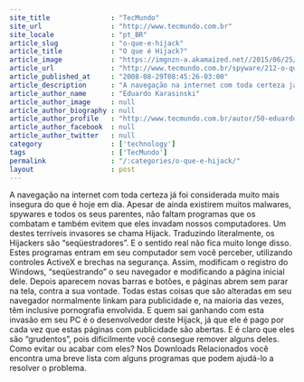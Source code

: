 ```yaml
---
site_title               : "TecMundo"
site_url                 : "http://www.tecmundo.com.br"
site_locale              : "pt_BR"
article_slug             : "o-que-e-hijack"
article_title            : "O que é Hijack?"
article_image            : "https://imgnzn-a.akamaized.net//2015/06/25/25194606429643-t1200x480.jpg"
article_url              : "http://www.tecmundo.com.br/spyware/212-o-que-e-hijack-.htm"
article_published_at     : "2008-08-29T08:45:26-03:00"
article_description      : "A navegação na internet com toda certeza já foi considerada muito mais insegura do que é hoje em dia. Apesar de ainda existirem muitos malwares, spywares e todos os seus parentes, não faltam programas que os combatam e também evitem que eles invadam nossos computadores. Um destes terríveis invasores se chama Hijack. Traduzindo literalmente, os Hijackers são “seqüestradores”. E o sentido real não fica muito longe disso.  Estes programas entram em seu computador sem você perceber, utilizando controles ActiveX e brechas na segurança. Assim, modificam o registro do Windows, “seqüestrando” o seu navegador e modificando a página inicial dele. Depois aparecem novas barras e botões, e páginas abrem sem parar na tela, contra a sua vontade. Todas estas coisas que são alteradas em seu navegador normalmente linkam para publicidade e, na maioria das vezes, têm inclusive pornografia envolvida. E quem sai ganhando com esta invasão em seu PC é o desenvolvedor deste Hijack, já que ele é pago por cada vez que estas páginas com publicidade são abertas. E é claro que eles são “grudentos”, pois dificilmente você consegue remover alguns deles. Como evitar ou acabar com eles? Nos Downloads Relacionados você encontra uma breve lista com alguns programas que podem ajudá-lo a resolver o problema."
article_author_name      : "Eduardo Karasinski"
article_author_image     : null
article_author_biography : null
article_author_profile   : "http://www.tecmundo.com.br/autor/50-eduardo-karasinski/"
article_author_facebook  : null
article_author_twitter   : null
category                 : ['technology']
tags                     : ['TecMundo']
permalink                : "/:categories/o-que-e-hijack/"
layout                   : post
---
```


A navegação na internet com toda certeza já foi considerada muito mais insegura do que é hoje em dia. Apesar de ainda existirem muitos malwares, spywares e todos os seus parentes, não faltam programas que os combatam e também evitem que eles invadam nossos computadores. Um destes terríveis invasores se chama Hijack. Traduzindo literalmente, os Hijackers são “seqüestradores”. E o sentido real não fica muito longe disso.  Estes programas entram em seu computador sem você perceber, utilizando controles ActiveX e brechas na segurança. Assim, modificam o registro do Windows, “seqüestrando” o seu navegador e modificando a página inicial dele. Depois aparecem novas barras e botões, e páginas abrem sem parar na tela, contra a sua vontade. Todas estas coisas que são alteradas em seu navegador normalmente linkam para publicidade e, na maioria das vezes, têm inclusive pornografia envolvida. E quem sai ganhando com esta invasão em seu PC é o desenvolvedor deste Hijack, já que ele é pago por cada vez que estas páginas com publicidade são abertas. E é claro que eles são “grudentos”, pois dificilmente você consegue remover alguns deles. Como evitar ou acabar com eles? Nos Downloads Relacionados você encontra uma breve lista com alguns programas que podem ajudá-lo a resolver o problema.
